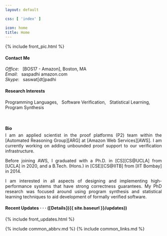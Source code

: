 ```yaml
---
layout: default

css: [ 'index' ]

icon: home
title: Home
---
```


<div class='pure-g'>

<div class='pure-u-1 pure-u-sm-1-2 pure-u-md-13-24 top-left'> {% include front_pic.html %} </div>

<div class='pure-u-1 pure-u-sm-1-2 pure-u-md-11-24 top-right' markdown='1'>

#### <i class='far fa-fw fa-sm fa-paper-plane'></i> Contact Me

<p class='indented' markdown='1'>
    <em>Office</em>: &nbsp; [BOS17 - Amazon], Boston, MA
    <br>
    <em>Email</em>: &nbsp; saspadhi <i class='fas fa-fw fa-sm fa-at'></i> amazon.com
    <br>
    <em>Skype</em>: &nbsp; saswat[d<i class='fas fa-fw fa-xs fa-circle' style='font-size: 0.5em; vertical-align: 25%;'></i>t]padhi
</p>

#### <i class='fas fa-fw fa-sm fa-glasses'></i> Research Interests

<p>
    Programming Languages, &nbsp; Software Verification, &nbsp; Statistical Learning, &nbsp; Program Synthesis
</p>

</div>
<br>
<div class='pure-u-1 pure-u-md-13-24 bot-left' markdown='1'>

#### <i class='fas fa-fw fa-sm fa-user'></i> Bio

<div class='pure-g' style='text-align: justify; margin-top: -1em'>
<div class='pure-u-1 pure-u-md-22-24' markdown='1'>

I am an <span class='color-medium-accent'>applied scientist</span> in the proof platforms (P2) team
within the [Automated Reasoning Group][ARG] at [Amazon Web Services][AWS].
I am currently working on adding unbounded proof support to our verification infrastructure.

Before joining AWS, I graduated with a Ph.D. in [CS][CS@UCLA] from [UCLA] in 2020,
and a B.Tech. (Hons.) in [CSE][CS@IITB] from [IIT Bombay] in 2014.

I am interested in all aspects of
<span class='color-highlight'>designing and implementing high-performance systems
that have strong correctness guarantees</span>.
My PhD research was focused around using program synthesis and statistical learning techniques
to aid development of formally verified software.

</div>
</div>

</div>
<div class='pure-u-1 pure-u-md-11-24 bot-right' markdown='1'>

#### <i class='far fa-fw fa-sm fa-clock'></i> Recent Updates *&middot; &middot; &middot;* ([&#x200a;Details&#x200a;]({{ site.baseurl }}/updates))

{% include front_updates.html %}

</div>
</div>

{% include common_abbrv.md %}
{% include common_links.md %}

[BOS17 - Amazon]:        https://www.google.com/maps/place/BOS17+-+Amazon/@42.3500003,-71.0511696,15z/data=!4m5!3m4!1s0x0:0x4c0f5065bae455b2!8m2!3d42.3500003!4d-71.0511696
[formal specifications]: https://en.wikipedia.org/wiki/Formal_specification
[invariants]:            https://en.wikipedia.org/wiki/Invariant_(mathematics)#Invariants_in_computer_science
